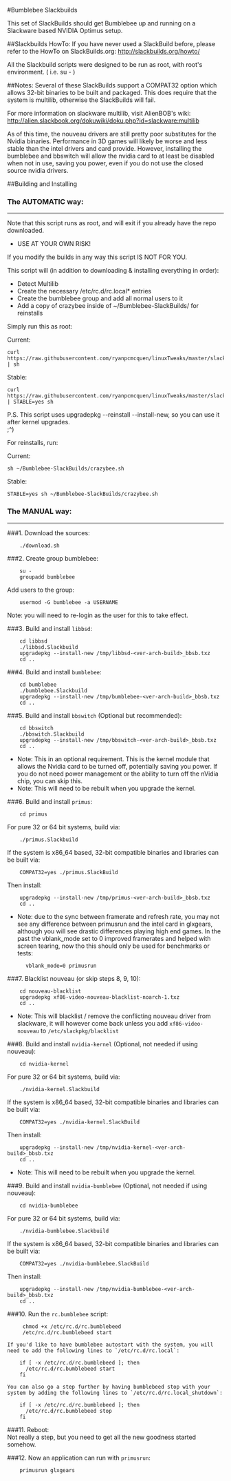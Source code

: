 #Bumblebee Slackbuilds

This set of SlackBuilds should get Bumblebee up and running on a
Slackware based NVIDIA Optimus setup.

##Slackbuilds HowTo:
  If you have never used a SlackBuild before, please refer to the HowTo
  on SlackBuilds.org: http://slackbuilds.org/howto/

  All the Slackbuild scripts were designed to be run as root, with root's
  environment. ( i.e. su - )

##Notes:
  Several of these SlackBuilds support a COMPAT32 option which
  allows 32-bit binaries to be built and packaged.  This does
  require that the system is multilib, otherwise the SlackBuilds 
  will fail.

  For more information on slackware multilib, visit AlienBOB's wiki:
  http://alien.slackbook.org/dokuwiki/doku.php?id=slackware:multilib

  As of this time, the nouveau drivers are still pretty poor substitutes
  for the Nvidia binaries. Performance in 3D games will likely be worse
  and less stable than the intel drivers and card provide.  However,
  installing the bumblebee and bbswitch will allow the nvidia card to at
  least be disabled when not in use, saving you power, even if you do not
  use the closed source nvidia drivers.


##Building and Installing

### The AUTOMATIC way:
---

Note that this script runs as root, and will exit if you already have the repo downloaded.
 - USE AT YOUR OWN RISK!

If you modify the builds in any way this script IS NOT FOR YOU.

This script will (in addition to downloading & installing everything in order):

 - Detect Multilib
 - Create the necessary /etc/rc.d/rc.local* entries
 - Create the bumblebee group and add all normal users to it
 - Add a copy of crazybee inside of ~/Bumblebee-SlackBuilds/ for reinstalls

Simply run this as root:

Current:

    curl https://raw.githubusercontent.com/ryanpcmcquen/linuxTweaks/master/slackware/crazybee.sh | sh

Stable:

    curl https://raw.githubusercontent.com/ryanpcmcquen/linuxTweaks/master/slackware/crazybee.sh | STABLE=yes sh

P.S. This script uses upgradepkg --reinstall --install-new, so you can use it after kernel upgrades.  
;^)

For reinstalls, run:

Current:

    sh ~/Bumblebee-SlackBuilds/crazybee.sh

Stable:

    STABLE=yes sh ~/Bumblebee-SlackBuilds/crazybee.sh


### The MANUAL way:
---

###1. Download the sources:  
```
    ./download.sh  
```

###2. Create group bumblebee:  
```
    su -
    groupadd bumblebee
```
  Add users to the group:  
```
    usermod -G bumblebee -a USERNAME
```
  Note: you will need to re-login as the user for this to take effect.

###3. Build and install `libbsd`:  
```
    cd libbsd  
    ./libbsd.Slackbuild  
    upgradepkg --install-new /tmp/libbsd-<ver-arch-build>_bbsb.txz  
    cd ..
```

###4. Build and install `bumblebee`:  
```
    cd bumblebee  
    ./bumblebee.Slackbuild  
    upgradepkg --install-new /tmp/bumblebee-<ver-arch-build>_bbsb.txz  
    cd ..  
```

###5. Build and install `bbswitch` (Optional but recommended):  
```
    cd bbswitch  
    ./bbswitch.Slackbuild  
    upgradepkg --install-new /tmp/bbswitch-<ver-arch-build>_bbsb.txz  
    cd ..  
```
  - Note:
  This in an optional requirement.  This is the kernel module that allows 
  the Nvidia card to be turned off, potentially saving you power.  If you 
  do not need power management or the ability to turn off the nVidia chip, 
  you can skip this.
  - Note: This will need to be rebuilt when you upgrade the kernel.  

###6. Build and install `primus`:  
```
    cd primus
```
  For pure 32 or 64 bit systems, build via:  
```
    ./primus.Slackbuild  
```
  If the system is x86_64 based, 32-bit compatible binaries and
  libraries can be built via:  
```
    COMPAT32=yes ./primus.SlackBuild  
```
  Then install:  
```
    upgradepkg --install-new /tmp/primus-<ver-arch-build>_bbsb.txz  
    cd ..  
```
  - Note: due to the sync between framerate and refresh rate, you may not see any difference between primusrun and the intel card in glxgears, although you will see drastic differences playing high end games.  In the past the vblank_mode set to 0 improved framerates and helped with screen tearing, now tho this should only be used for benchmarks or tests:  
```
      vblank_mode=0 primusrun
```

###7. Blacklist nouveau (or skip steps 8, 9, 10):  
```
    cd nouveau-blacklist
    upgradepkg xf86-video-nouveau-blacklist-noarch-1.txz
    cd ..
```
  - Note:
  This will blacklist / remove the conflicting nouveau driver from 
  slackware, it will however come back unless you add `xf86-video-nouveau`
  to `/etc/slackpkg/blacklist`  

###8. Build and install `nvidia-kernel` (Optional, not needed if using nouveau):  
```
    cd nvidia-kernel  
```
  For pure 32 or 64 bit systems, build via:
```
    ./nvidia-kernel.Slackbuild  
```
  If the system is x86_64 based, 32-bit compatible binaries and
  libraries can be built via:  
```
    COMPAT32=yes ./nvidia-kernel.SlackBuild  
```
  Then install:  
```
    upgradepkg --install-new /tmp/nvidia-kernel-<ver-arch-build>_bbsb.txz
    cd ..  
```
  - Note: This will need to be rebuilt when you upgrade the kernel.  

###9. Build and install `nvidia-bumblebee` (Optional, not needed if using nouveau):  
```
    cd nvidia-bumblebee  
```
  For pure 32 or 64 bit systems, build via:  
```
    ./nvidia-bumblebee.Slackbuild  
```
  If the system is x86_64 based, 32-bit compatible binaries and libraries can 
  be built via:  
```
    COMPAT32=yes ./nvidia-bumblebee.SlackBuild  
```
  Then install:  
```
    upgradepkg --install-new /tmp/nvidia-bumblebee-<ver-arch-build>_bbsb.txz  
    cd ..  
```

###10. Run the `rc.bumblebee` script:  
```
     chmod +x /etc/rc.d/rc.bumblebeed  
     /etc/rc.d/rc.bumblebeed start  
```
    If you'd like to have bumblebee autostart with the system, you will
    need to add the following lines to `/etc/rc.d/rc.local`:  
```
    if [ -x /etc/rc.d/rc.bumblebeed ]; then  
      /etc/rc.d/rc.bumblebeed start  
    fi  
```
    You can also go a step further by having bumblebeed stop with your
    system by adding the following lines to `/etc/rc.d/rc.local_shutdown`:  
```
    if [ -x /etc/rc.d/rc.bumblebeed ]; then  
      /etc/rc.d/rc.bumblebeed stop  
    fi  
```

###11. Reboot:  
  Not really a step, but you need to get all the new goodness started somehow.

###12. Now an application can run with `primusrun`:  
```
    primusrun glxgears  
```
